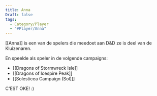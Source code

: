 ```yaml
---
title: Anna
Draft: false
tags:
  - Category/Player
  - "#Player/Anna"
---
```

[[Anna]] is een van de spelers die meedoet aan D&D ze is deel van de Kluizenaren.

En speelde als speler in de volgende campaigns: 
* [[Dragons of Stormwreck Isle]] 
* [[Dragons of Icespire Peak]] 
* [[Solesticea Campaign (Sol)]] 

C'EST OKE!  :)